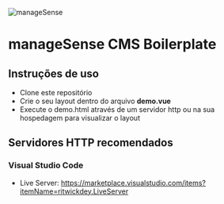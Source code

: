 ![manageSense](https://i.imgur.com/iFrNLGp.png)

# manageSense CMS Boilerplate

## Instruções de uso

- Clone este repositório
- Crie o seu layout dentro do arquivo **demo.vue**
- Execute o demo.html através de um servidor http ou na sua hospedagem para visualizar o layout

## Servidores HTTP recomendados

### Visual Studio Code

- Live Server: https://marketplace.visualstudio.com/items?itemName=ritwickdey.LiveServer
